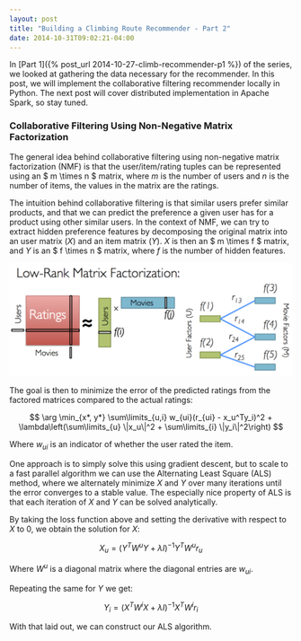 ```yaml
---
layout: post
title: "Building a Climbing Route Recommender - Part 2"
date: 2014-10-31T09:02:21-04:00
---
```


In [Part 1]({% post_url 2014-10-27-climb-recommender-p1 %}) of the series, we looked at gathering the data necessary for the recommender. In this post, we will implement the collaborative filtering recommender locally in Python.  The next post will cover distributed implementation in Apache Spark, so stay tuned.

### Collaborative Filtering Using Non-Negative Matrix Factorization

The general idea behind collaborative filtering using non-negative matrix factorization (NMF) is that the user/item/rating tuples can be represented using an $ m \times n $ matrix, where $m$ is the number of users and $n$ is the number of items, the values in the matrix are the ratings.

The intuition behind collaborative filtering is that similar users prefer similar products, and that we can predict the preference a given user has for a product using other similar users.  In the context of NMF, we can try to extract hidden preference features by decomposing the original matrix into an user matrix ($X$) and an item matrix ($Y$). $X$ is then an $ m \times f $ matrix, and $Y$ is an $ f \times n $ matrix, where $f$ is the number of hidden features.

![matrix_factorization](/assets/climb_recommender_files/matrix_factorization.png)

The goal is then to minimize the error of the predicted ratings from the factored matrices compared to the actual ratings:  

$$ \arg \min_{x*, y*}  \sum\limits_{u,i} w_{ui}(r_{ui} - x_u^Ty_i)^2 + \lambda\left(\sum\limits_{u} \|x_u\|^2 + \sum\limits_{i} \|y_i\|^2\right) $$

Where $w_{ui}$ is an indicator of whether the user rated the item.

One approach is to simply solve this using gradient descent, but to scale to a fast parallel algorithm we can use the Alternating Least Square (ALS) method, where we alternately minimize $X$ and $Y$ over many iterations until the error converges to a stable value. The especially nice property of ALS is that each iteration of $X$ and $Y$ can be solved analytically.

By taking the loss function above and setting the derivative with respect to $X$ to $0$, we obtain the solution for $X$:  

$$ X_u = (Y^TW^uY + \lambda I)^{-1}Y^TW^ur_u $$

Where $W^u$ is a diagonal matrix where the diagonal entries are $w_{ui}$.

Repeating the same for $Y$ we get:

$$ Y_i = (X^TW^iX + \lambda I)^{-1}X^TW^ir_i $$

With that laid out, we can construct our ALS algorithm.

<br>